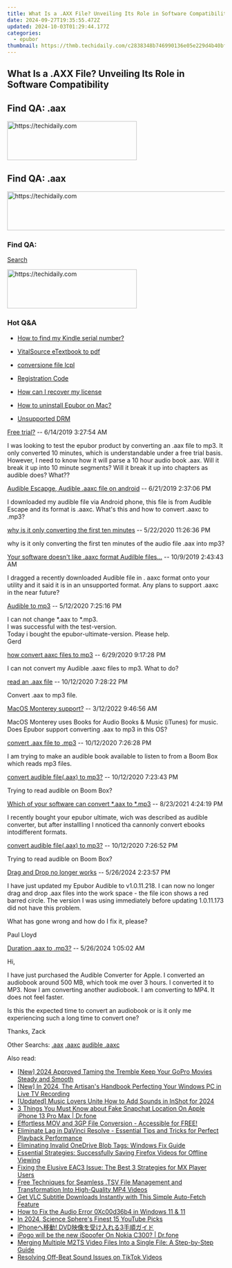 ```yaml
---
title: What Is a .AXX File? Unveiling Its Role in Software Compatibility
date: 2024-09-27T19:35:55.472Z
updated: 2024-10-03T01:29:44.177Z
categories:
  - epubor
thumbnail: https://thmb.techidaily.com/c2838348b746990136e05e229d4b40bfea769dde8bb07eb48712190cd8997d0c.jpg
---
```


## What Is a .AXX File? Unveiling Its Role in Software Compatibility

## Find QA: .aax

<!-- affiliate ads begin -->
<a href="https://aligracehair.sjv.io/c/5597632/1884017/19272" target="_top" id="1884017">
  <img src="//a.impactradius-go.com/display-ad/19272-1884017" border="0" alt="https://techidaily.com" width="300" height="90"/>
</a>
<img height="0" width="0" src="https://aligracehair.sjv.io/i/5597632/1884017/19272" style="position:absolute;visibility:hidden;" border="0" />
<!-- affiliate ads end -->

## Find QA: .aax

<!-- affiliate ads begin -->
<a href="https://appsumo.8odi.net/c/5597632/2037359/7443" target="_top" id="2037359">
  <img src="//a.impactradius-go.com/display-ad/7443-2037359" border="0" alt="https://techidaily.com" width="728" height="90"/>
</a>
<img height="0" width="0" src="https://appsumo.8odi.net/i/5597632/2037359/7443" style="position:absolute;visibility:hidden;" border="0" />
<!-- affiliate ads end -->

### Find QA:

[Search](http://www.epubor.com/Search.aspx?SystemID=46 "Find QA") 

<!-- affiliate ads begin -->
<a href="https://aligracehair.sjv.io/c/5597632/2016129/19272" target="_top" id="2016129">
  <img src="//a.impactradius-go.com/display-ad/19272-2016129" border="0" alt="https://techidaily.com" width="300" height="90"/>
</a>
<img height="0" width="0" src="https://aligracehair.sjv.io/i/5597632/2016129/19272" style="position:absolute;visibility:hidden;" border="0" />
<!-- affiliate ads end -->

### Hot Q&A

* [How to find my Kindle serial number?](https://tools.techidaily.com/epubor/products/)
* [VitalSource eTextbook to pdf](https://tools.techidaily.com/epubor/products/)
* [conversione file lcpl](https://tools.techidaily.com/epubor/products/)
* [Registration Code](https://tools.techidaily.com/epubor/products/)

* [How can I recover my license](https://tools.techidaily.com/epubor/products/)
* [How to uninstall Epubor on Mac?](https://tools.techidaily.com/epubor/products/)
* [Unsupported DRM](https://tools.techidaily.com/epubor/products/)

[Free trial?](https://tools.techidaily.com/epubor/products/) \-- 6/14/2019 3:27:54 AM 

I was looking to test the epubor product by converting an .aax file to mp3\. It only converted 10 minutes, which is understandable under a free trial basis. However, I need to know how it will parse a 10 hour audio book .aax. Will it break it up into 10 minute segments? Will it break it up into chapters as audible does? What??

[Audible Escapge, Audible .aaxc file on android](https://tools.techidaily.com/epubor/products/) \-- 6/21/2019 2:37:06 PM 

I downloaded my audible file via Android phone, this file is from Audible Escape and its format is .aaxc. What's this and how to convert .aaxc to .mp3?

[why is it only converting the first ten minutes](https://tools.techidaily.com/epubor/products/) \-- 5/22/2020 11:26:36 PM 

why is it only converting the first ten minutes of the audio file .aax into mp3?

[Your software doesn't like .aaxc format Audilble files...](https://tools.techidaily.com/epubor/products/) \-- 10/9/2019 2:43:43 AM 

I dragged a recently downloaded Audible file in . aaxc format onto your utility and it said it is in an unsupported format. Any plans to support .aaxc in the near future?

[Audible to mp3](https://tools.techidaily.com/epubor/products/) \-- 5/12/2020 7:25:16 PM 

I can not change \*.aax to \*.mp3.  
 I was successful with the test-version.  
 Today i bought the epubor-ultimate-version. Please help.  
 Gerd

[how convert aaxc files to mp3](https://tools.techidaily.com/epubor/products/) \-- 6/29/2020 9:17:28 PM 

I can not convert my Audible .aaxc files to mp3\. What to do?

[read an .aax file](https://tools.techidaily.com/epubor/products/) \-- 10/12/2020 7:28:22 PM 

Convert .aax to mp3 file.  

[MacOS Monterey support?](https://tools.techidaily.com/epubor/products/) \-- 3/12/2022 9:46:56 AM 

MacOS Monterey uses Books for Audio Books & Music (iTunes) for music. Does Epubor support converting .aax to mp3 in this OS? 

[convert .aax file to .mp3](https://tools.techidaily.com/epubor/products/) \-- 10/12/2020 7:26:28 PM 

I am trying to make an audible book available to listen to from a Boom Box which reads mp3 files.  

[convert audible file(.aax) to mp3?](http://www.epubor.com/convert-audible-fileaax-to-mp3.html) \-- 10/12/2020 7:23:43 PM 

Trying to read audible on Boom Box?

[Which of your software can convert \*.aax to \*.mp3](https://tools.techidaily.com/epubor/products/) \-- 8/23/2021 4:24:19 PM 

I recently bought your epubor ultimate, wich was described as audible converter, but after installling I nnoticed tha cannonly convert ebooks intodifferent formats.

[convert audible file(.aax) to mp3?](http://www.epubor.com/convert-audible-fileaax-to-mp3-563065.html) \-- 10/12/2020 7:26:52 PM 

Trying to read audible on Boom Box?

[Drag and Drop no longer works](https://tools.techidaily.com/epubor/products/) \-- 5/26/2024 2:23:57 PM 

I have just updated my Epubor Audible to v1.0.11.218\. I can now no longer drag and drop .aax files into the work space - the file icon shows a red barred circle. The version I was using immediately before updating 1.0.11.173 did not have this problem.

 What has gone wrong and how do I fix it, please?

 Paul Lloyd

[Duration .aax to .mp3?](https://tools.techidaily.com/epubor/products/) \-- 5/26/2024 1:05:02 AM 

Hi,

 I have just purchased the Audible Converter for Apple. I converted an audiobook around 500 MB, which took me over 3 hours. I converted it to MP3\. Now I am converting another audiobook. I am converting to MP4\. It does not feel faster.

 Is this the expected time to convert an audiobook or is it only me experiencing such a long time to convert one?

 Thanks, Zack

 Other Searchs: [.aax](https://tools.techidaily.com/epubor/products/) [.aaxc](https://tools.techidaily.com/epubor/products/) [audible .aaxc](https://tools.techidaily.com/epubor/products/)

<ins class="adsbygoogle"
     style="display:block"
     data-ad-format="autorelaxed"
     data-ad-client="ca-pub-7571918770474297"
     data-ad-slot="1223367746"></ins>

<ins class="adsbygoogle"
     style="display:block"
     data-ad-client="ca-pub-7571918770474297"
     data-ad-slot="8358498916"
     data-ad-format="auto"
     data-full-width-responsive="true"></ins>

<span class="atpl-alsoreadstyle">Also read:</span>
<div><ul>
<li><a href="https://fox-boxes.techidaily.com/new-2024-approved-taming-the-tremble-keep-your-gopro-movies-steady-and-smooth/"><u>[New] 2024 Approved Taming the Tremble Keep Your GoPro Movies Steady and Smooth</u></a></li>
<li><a href="https://video-capture.techidaily.com/new-in-2024-the-artisans-handbook-perfecting-your-windows-pc-in-live-tv-recording/"><u>[New] In 2024, The Artisan's Handbook Perfecting Your Windows PC in Live TV Recording</u></a></li>
<li><a href="https://fox-links.techidaily.com/updated-music-lovers-unite-how-to-add-sounds-in-inshot-for-2024/"><u>[Updated] Music Lovers Unite How to Add Sounds in InShot for 2024</u></a></li>
<li><a href="https://location-social.techidaily.com/3-things-you-must-know-about-fake-snapchat-location-on-apple-iphone-13-pro-max-drfone-by-drfone-virtual-ios/"><u>3 Things You Must Know about Fake Snapchat Location On Apple iPhone 13 Pro Max | Dr.fone</u></a></li>
<li><a href="https://win-howtos.techidaily.com/effortless-mov-and-3gp-file-conversion-accessible-for-free/"><u>Effortless MOV and 3GP File Conversion - Accessible for FREE!</u></a></li>
<li><a href="https://discover-able.techidaily.com/eliminate-lag-in-davinci-resolve-essential-tips-and-tricks-for-perfect-playback-performance/"><u>Eliminate Lag in DaVinci Resolve - Essential Tips and Tricks for Perfect Playback Performance</u></a></li>
<li><a href="https://win11.techidaily.com/eliminating-invalid-onedrive-blob-tags-windows-fix-guide/"><u>Eliminating Invalid OneDrive Blob Tags: Windows Fix Guide</u></a></li>
<li><a href="https://discover-able.techidaily.com/essential-strategies-successfully-saving-firefox-videos-for-offline-viewing/"><u>Essential Strategies: Successfully Saving Firefox Videos for Offline Viewing</u></a></li>
<li><a href="https://discover-able.techidaily.com/fixing-the-elusive-eac3-issue-the-best-3-strategies-for-mx-player-users/"><u>Fixing the Elusive EAC3 Issue: The Best 3 Strategies for MX Player Users</u></a></li>
<li><a href="https://discover-able.techidaily.com/free-techniques-for-seamless-tsv-file-management-and-transformation-into-high-quality-mp4-videos/"><u>Free Techniques for Seamless .TSV File Management and Transformation Into High-Quality MP4 Videos</u></a></li>
<li><a href="https://discover-able.techidaily.com/get-vlc-subtitle-downloads-instantly-with-this-simple-auto-fetch-feature/"><u>Get VLC Subtitle Downloads Instantly with This Simple Auto-Fetch Feature</u></a></li>
<li><a href="https://windows11.techidaily.com/how-to-fix-the-audio-error-0xc00d36b4-in-windows-11-and-11/"><u>How to Fix the Audio Error 0Xc00d36b4 in Windows 11 & 11</u></a></li>
<li><a href="https://youtube-docs.techidaily.com/24-science-spheres-finest-15-youtube-picks/"><u>In 2024, Science Sphere's Finest 15 YouTube Picks</u></a></li>
<li><a href="https://discover-able.techidaily.com/iphone-dvd3/"><u>IPhoneへ移動! DVD映像を受け入れる3手順ガイド</u></a></li>
<li><a href="https://android-pokemon-go.techidaily.com/ipogo-will-be-the-new-ispoofer-on-nokia-c300-drfone-by-drfone-virtual-android/"><u>iPogo will be the new iSpoofer On Nokia C300? | Dr.fone</u></a></li>
<li><a href="https://discover-able.techidaily.com/merging-multiple-m2ts-video-files-into-a-single-file-a-step-by-step-guide/"><u>Merging Multiple M2TS Video Files Into a Single File: A Step-by-Step Guide</u></a></li>
<li><a href="https://discover-able.techidaily.com/resolving-off-beat-sound-issues-on-tiktok-videos/"><u>Resolving Off-Beat Sound Issues on TikTok Videos</u></a></li>
</ul></div>

